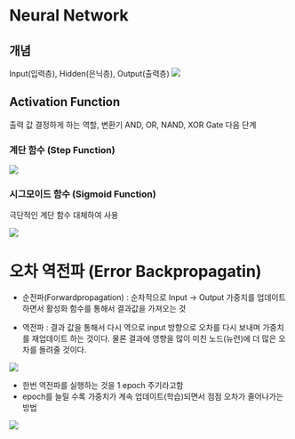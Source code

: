 # Neural Network

## 개념
Input(입력층), Hidden(은닉층), Output(출력층)
![](/Users/somi.han/Documents/Deep%20Learning/300px-Colored_neural_network.svg.png)

## Activation Function

출력 값 결정하게 하는 역할, 변환기
AND, OR, NAND, XOR Gate 다음 단계

### 계단 함수 (Step Function)

![](/Users/somi.han/Documents/Deep%20Learning/download.png)

### 시그모이드 함수 (Sigmoid Function)

극단적인 계단 함수 대체하여 사용

![](/Users/somi.han/Documents/Deep%20Learning/sigmoid.png)

# 오차 역전파 (Error Backpropagatin)

* 순전파(Forwardpropagation) : 순차적으로 Input -> Output 가중치를 업데이트하면서 활성화 함수를 통해서 결과값을 가져오는 것

* 역전파 : 결과 값을 통해서 다시 역으로 input 방향으로 오차를 다시 보내며 가중치를 재업데이트 하는 것이다. 물론 결과에 영향을 많이 미친 노드(뉴런)에 더 많은 오차를 돌려줄 것이다.

![](/Users/somi.han/Documents/Deep%20Learning/H1KsG.png)

* 한번 역전파를 실행하는 것을 1 epoch 주기라고함
* epoch를 늘릴 수록 가중치가 계속 업데이트(학습)되면서 점점 오차가 줄어나가는 방법
 
![](/Users/somi.han/Documents/Deep%20Learning/997C7A3359EEF5CA1F.png)
